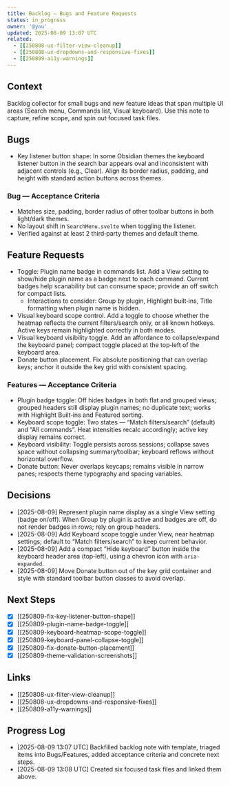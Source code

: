 ```yaml
---
title: Backlog — Bugs and Feature Requests
status: in_progress
owner: '@you'
updated: 2025-08-09 13:07 UTC
related:
  - [[250808-ux-filter-view-cleanup]]
  - [[250808-ux-dropdowns-and-responsive-fixes]]
  - [[250809-a11y-warnings]]
---
```


## Context

Backlog collector for small bugs and new feature ideas that span multiple UI areas (Search menu, Commands list, Visual keyboard). Use this note to capture, refine scope, and spin out focused task files.

## Bugs

- Key listener button shape: In some Obsidian themes the keyboard listener button in the search bar appears oval and inconsistent with adjacent controls (e.g., Clear). Align its border radius, padding, and height with standard action buttons across themes.

### Bug — Acceptance Criteria

- Matches size, padding, border radius of other toolbar buttons in both light/dark themes.
- No layout shift in `SearchMenu.svelte` when toggling the listener.
- Verified against at least 2 third‑party themes and default theme.

## Feature Requests

- Toggle: Plugin name badge in commands list. Add a View setting to show/hide plugin name as a badge next to each command. Current badges help scanability but can consume space; provide an off switch for compact lists.
  - Interactions to consider: Group by plugin, Highlight built‑ins, Title formatting when plugin name is hidden.
- Visual keyboard scope control. Add a toggle to choose whether the heatmap reflects the current filters/search only, or all known hotkeys. Active keys remain highlighted correctly in both modes.
- Visual keyboard visibility toggle. Add an affordance to collapse/expand the keyboard panel; compact toggle placed at the top‑left of the keyboard area.
- Donate button placement. Fix absolute positioning that can overlap keys; anchor it outside the key grid with consistent spacing.

### Features — Acceptance Criteria

- Plugin badge toggle: Off hides badges in both flat and grouped views; grouped headers still display plugin names; no duplicate text; works with Highlight Built‑ins and Featured sorting.
- Keyboard scope toggle: Two states — “Match filters/search” (default) and “All commands”. Heat intensities recalc accordingly; active key display remains correct.
- Keyboard visibility: Toggle persists across sessions; collapse saves space without collapsing summary/toolbar; keyboard reflows without horizontal overflow.
- Donate button: Never overlaps keycaps; remains visible in narrow panes; respects theme typography and spacing variables.

## Decisions

- [2025-08-09] Represent plugin name display as a single View setting (badge on/off). When Group by plugin is active and badges are off, do not render badges in rows; rely on group headers.
- [2025-08-09] Add Keyboard scope toggle under View, near heatmap settings; default to “Match filters/search” to keep current behavior.
- [2025-08-09] Add a compact “Hide keyboard” button inside the keyboard header area (top‑left), using a chevron icon with `aria-expanded`.
- [2025-08-09] Move Donate button out of the key grid container and style with standard toolbar button classes to avoid overlap.

## Next Steps

- [x] [[250809-fix-key-listener-button-shape]]
- [x] [[250809-plugin-name-badge-toggle]]
- [x] [[250809-keyboard-heatmap-scope-toggle]]
- [x] [[250809-keyboard-panel-collapse-toggle]]
- [x] [[250809-fix-donate-button-placement]]
- [x] [[250809-theme-validation-screenshots]]

## Links

- [[250808-ux-filter-view-cleanup]]
- [[250808-ux-dropdowns-and-responsive-fixes]]
- [[250809-a11y-warnings]]

## Progress Log

- [2025-08-09 13:07 UTC] Backfilled backlog note with template, triaged items into Bugs/Features, added acceptance criteria and concrete next steps.
- [2025-08-09 13:08 UTC] Created six focused task files and linked them above.
